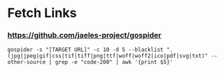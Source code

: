# Fetch Links
### https://github.com/jaeles-project/gospider
```gospider -s "[TARGET URL]" -c 10 -d 5 --blacklist ".(jpg|jpeg|gif|css|tif|tiff|png|ttf|woff|woff2|ico|pdf|svg|txt)" --other-source | grep -e "code-200" | awk '{print $5}'```
